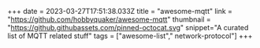 +++
date = 2023-03-27T17:51:38.033Z
title = "awesome-mqtt"
link = "https://github.com/hobbyquaker/awesome-mqtt"
thumbnail = "https://github.githubassets.com/pinned-octocat.svg"
snippet="A curated list of MQTT related stuff"
tags = ["awesome-list"," network-protocol"]
+++
